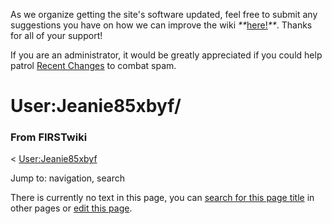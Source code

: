As we organize getting the site's software updated, feel free to submit any
suggestions you have on how we can improve the wiki
_**_[here!](/index.php/User:Hallry/Suggestions "User:Hallry/Suggestions"
)_**_. Thanks for all of your support!

If you are an administrator, it would be greatly appreciated if you could help
patrol [Recent Changes](/index.php/Special:Recentchanges
"Special:Recentchanges" ) to combat spam.

# User:Jeanie85xbyf/

### From FIRSTwiki

&lt; [User:Jeanie85xbyf](/index.php/User:Jeanie85xbyf "User:Jeanie85xbyf" )

Jump to: navigation, search

There is currently no text in this page, you can [search for this page
title](/index.php/Special:Search/Jeanie85xbyf/ "Special:Search/Jeanie85xbyf/"
) in other pages or [edit this
page](http://www.firstwiki.net/index.php?title=User:Jeanie85xbyf/&action=edit
"http://www.firstwiki.net/index.php?title=User:Jeanie85xbyf/&action=edit" ).

